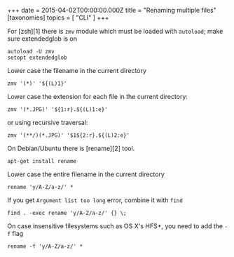 +++
date = 2015-04-02T00:00:00.000Z
title = "Renaming multiple files"
[taxonomies]
topics = [ "CLI" ]
+++

For [zsh][1] there is `zmv` module which must be loaded with `autoload`;
make sure extendedglob is on

```
autoload -U zmv
setopt extendedglob
```

Lower case the filename in the current directory

```
zmv '(*)' '${(L)1}'
```

Lower case the extension for each file in the current directory:

```
zmv '(*.JPG)' '${1:r}.${(L)1:e}'
```

or using recursive traversal:

```
zmv '(**/)(*.JPG)' '$1${2:r}.${(L)2:e}'
```

On Debian/Ubuntu there is [rename][2] tool.

```
apt-get install rename
```

Lower case the entire filename in the current directory

```
rename 'y/A-Z/a-z/' *
```

If you get `Argument list too long` error, combine it with `find`

```
find . -exec rename 'y/A-Z/a-z/' {} \;
```

On case insensitive filesystems such as OS X's HFS+, you need to add the `-f` flag

```
rename -f 'y/A-Z/a-z/' *
```
